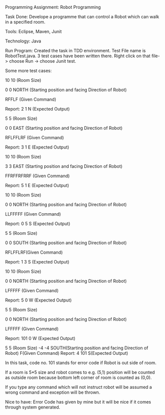 Programming Assignment: Robot Programming

Task Done: Develope a programme that can control a Robot which can walk in a specified room.

Tools: Eclipse, Maven, Junit

Technology: Java

Run Program: Created the task in TDD environment. Test File name is RobotTest.java. 3 test cases have been written there.
Right click on that file-> choose Run -> choose Junit test.

Some more test cases:

10 10 (Room Size)

0 0 NORTH (Starting position and facing Direction  of Robot)

RFFLF (Given Command)

Report: 2 1 N (Expected Output)

5 5 (Room Size)

0 0 EAST (Starting position and facing Direction of Robot)

RFLFFLRF (Given Command)

Report: 3 1 E (Expected Output)

10 10 (Room Size)

3 3 EAST (Starting position and facing Direction of Robot)

FFRFFRFRRF (Given Command)

Report: 5 1 E (Expected Output)

10 10 (Room Size)

0 0 NORTH (Starting position and facing Direction of Robot)

LLFFFFF (Given Command)

Report: 0 5 S (Expected Output)

5 5 (Room Size)

0 0 SOUTH (Starting position and facing Direction of Robot)

RFLFFLRF(Given Command)

Report: 1 3 S (Expected Output)

10 10 (Room Size)

0 0 NORTH (Starting position and facing Direction of Robot)

LFFFFF (Given Command)

Report: 5 0 W (Expected Output)

5 5 (Room Size)

0 0 NORTH (Starting position and facing Direction of Robot)

LFFFFF (Given Command)

Report: 101 0 W (Expected Output)

 5 5 (Room Size)
-4 -4 SOUTH(Starting position and facing Direction of Robot)
F(Given Command)
Report: 4 101 S(Expected Output)

In this task, code no. 101 stands for error code if Robot is out side of room. 

If a room is 5*5 size and robot comes to e.g. (5,1) position will be counted as outside room because bottom left corner of room is counted as (0,0).

If you type any command which will not instruct robot will be assumed a wrong command and exception will be thrown.

Nice to have: Error Code has given by mine but it will be nice if it comes through system generated.
